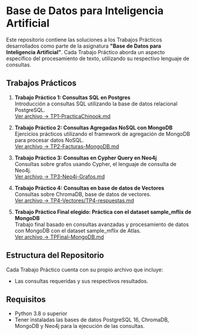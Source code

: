 # Base de Datos para Inteligencia Artificial

Este repositorio contiene las soluciones a los Trabajos Prácticos desarrollados como parte de la asignatura **"Base de Datos para Inteligencia Artificial"**. Cada Trabajo Práctico aborda un aspecto específico del procesamiento de texto, utilizando su respectivo lenguaje de consultas.

## Trabajos Prácticos

1. **Trabajo Práctico 1: Consultas SQL en Postgres**  
   Introducción a consultas SQL utilizando la base de datos relacional PostgreSQL.  
   [Ver archivo → TP1-PracticaChinook.md](./TP1-PracticaChinook.md)

2. **Trabajo Práctico 2: Consultas Agregadas NoSQL con MongoDB**  
   Ejercicios prácticos utilizando el framework de agregación de MongoDB para procesar datos NoSQL.  
   [Ver archivo → TP2-Facturas-MongoDB.md](./TP2-Facturas-MongoDB.md)

3. **Trabajo Práctico 3: Consultas en Cypher Query en Neo4j**  
   Consultas sobre grafos usando Cypher, el lenguaje de consulta de Neo4j.  
   [Ver archivo → TP3-Neo4j-Grafos.md](./TP3-Neo4j-Grafos.md)

4. **Trabajo Práctico 4: Consultas en base de datos de Vectores**  
   Consultas sobre ChromaDB, base de datos de vectores.  
   [Ver archivo → TP4-Vectores/TP4-respuestas.md](./TP4-Vectores/TP4-respuestas.md)

5. **Trabajo Práctico Final elegido: Práctica con el dataset sample_mflix de MongoDB**  
   Trabajo final basado en consultas avanzadas y procesamiento de datos con MongoDB con el dataset sample_mflix de Atlas.  
   [Ver archivo → TPFinal-MongoDB.md](./TPFinal-MongoDB.md)

## Estructura del Repositorio

Cada Trabajo Práctico cuenta con su propio archivo que incluye:
- Las consultas requeridas y sus respectivos resultados.

## Requisitos

- Python 3.8 o superior
- Tener instaladas las bases de datos PostgreSQL 16, ChromaDB, MongoDB y Neo4j para la ejecución de las consultas.
